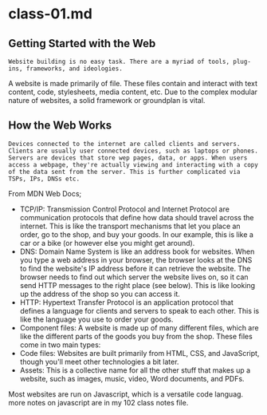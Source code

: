 # class-01.md

## Getting Started with the Web

    Website building is no easy task. There are a myriad of tools, plug-ins, frameworks, and ideologies.
A website is made primarily of file. These files contain and interact with text content, code, stylesheets, media content, etc.
Due to the complex modular nature of websites, a solid framework or groundplan is vital.

## How the Web Works

    Devices connected to the internet are called clients and servers. Clients are usually user connected devices, such as laptops or phones. Servers are devices that store wep pages, data, or apps. When users access a webpage, they're actually viewing and interacting with a copy of the data sent from the server. This is further complicated via TSPs, IPs, DNSs etc. 
From MDN Web Docs;

- TCP/IP: Transmission Control Protocol and Internet Protocol are communication protocols that define how data should travel across the internet. This is like the transport mechanisms that let you place an order, go to the shop, and buy your goods. In our example, this is like a car or a bike (or however else you might get around).
- DNS: Domain Name System is like an address book for websites. When you type a web address in your browser, the browser looks at the DNS to find the website's IP address before it can retrieve the website. The browser needs to find out which server the website lives on, so it can send HTTP messages to the right place (see below). This is like looking up the address of the shop so you can access it.
- HTTP: Hypertext Transfer Protocol is an application protocol that defines a language for clients and servers to speak to each other. This is like the language you use to order your goods.
- Component files: A website is made up of many different files, which are like the different parts of the goods you buy from the shop. These files come in two main types:
- Code files: Websites are built primarily from HTML, CSS, and JavaScript, though you'll meet other technologies a bit later.
- Assets: This is a collective name for all the other stuff that makes up a website, such as images, music, video, Word documents, and PDFs.

Most websites are run on Javascript, which is a versatile code languag. more notes on javascript are in my 102 class notes file.
